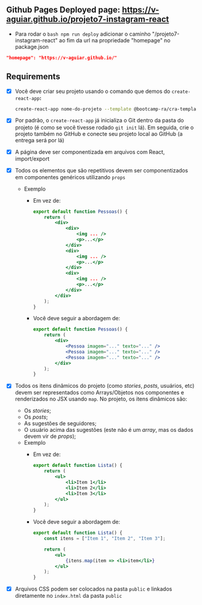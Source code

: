 ## Github Pages Deployed page: https://v-aguiar.github.io/projeto7-instagram-react 
- Para rodar o ```bash npm run deploy``` adicionar o caminho "/projeto7-instagram-react" ao fim da url na propriedade "homepage" no package.json
```json
"homepage": "https://v-aguiar.github.io/"
```

## Requirements

- [x]  Você deve criar seu projeto usando o comando que demos do `create-react-app`**:**
    
    ```bash
    create-react-app nome-do-projeto --template @bootcamp-ra/cra-template
    ```
    
- [x]  Por padrão, o `create-react-app` já inicializa o Git dentro da pasta do projeto (é como se você tivesse rodado `git init` lá). Em seguida, crie o projeto também no GitHub e conecte seu projeto local ao GitHub (a entrega será por lá)
- [x]  A página deve ser componentizada em arquivos com React, import/export
- [x]  Todos os elementos que são repetitivos devem ser componentizados em componentes genéricos utilizando `props`
    - Exemplo
        - Em vez de:
            
            ```jsx
            export default function Pessoas() {
            	return (
            		<div>
            			<div>
            				<img ... />
            				<p>...</p>
            			</div>
            			<div>
            				<img ... />
            				<p>...</p>
            			</div>
            			<div>
            				<img ... />
            				<p>...</p>
            			</div>
            		</div>
            	);
            }
            ```
            
        - Você deve seguir a abordagem de:
            
            ```jsx
            export default function Pessoas() {
            	return (
            		<div>
            			<Pessoa imagem="..." texto="..." />
            			<Pessoa imagem="..." texto="..." />
            			<Pessoa imagem="..." texto="..." />
            		</div>
            	);
            }
            ```
            
- [x]  Todos os itens dinâmicos do projeto (como *stories*, *posts*, usuários, etc) devem ser representados como Arrays/Objetos nos componentes e renderizados no JSX usando `map`. No projeto, os itens dinâmicos são:
    - Os *stories*;
    - Os *posts*;
    - As sugestões de seguidores;
    - O usuário acima das sugestões (este não é um *array*, mas os dados devem vir de *props*);
    - Exemplo
        - Em vez de:
            
            ```jsx
            export default function Lista() {
            	return (
            		<ul>
            			<li>Item 1</li>
            			<li>Item 2</li>
            			<li>Item 3</li>
            		</ul>
            	);
            }
            ```
            
        - Você deve seguir a abordagem de:
            
            ```jsx
            export default function Lista() {
            	const itens = ["Item 1", "Item 2", "Item 3"];
            
            	return (
            		<ul>
            			{itens.map(item => <li>item</li>}
            		</ul>
            	);
            }
            ```
            
    
- [x]  Arquivos CSS podem ser colocados na pasta `public` e linkados diretamente no `index.html` da pasta `public`
